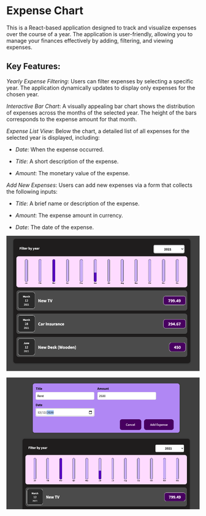 # Expense Chart

This is a React-based application designed to track and visualize expenses over the course of a year. The application is user-friendly, allowing you to manage your finances effectively by adding, filtering, and viewing expenses.

## Key Features:
*Yearly Expense Filtering*: Users can filter expenses by selecting a specific year. The application dynamically updates to display only expenses for the chosen year.

*Interactive Bar Chart*: A visually appealing bar chart shows the distribution of expenses across the months of the selected year. The height of the bars corresponds to the expense amount for that month.

*Expense List View*: Below the chart, a detailed list of all expenses for the selected year is displayed, including:

- *Date*: When the expense occurred.

- *Title*: A short description of the expense.

- *Amount*: The monetary value of the expense.

*Add New Expenses*: Users can add new expenses via a form that collects the following inputs:

- *Title*: A brief name or description of the expense.
  
- *Amount*: The expense amount in currency.

- *Date*: The date of the expense.

![alt text](screenshot1.png)

![alt text](screenshot2.png)

